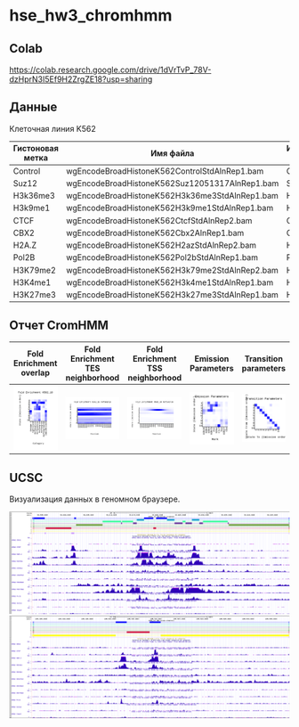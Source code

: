 # hse_hw3_chromhmm
## Colab
https://colab.research.google.com/drive/1dVrTvP_78V-dzHprN3I5Ef9H2ZrgZE18?usp=sharing

## Данные
Клеточная линия K562

Гистоновая метка | Имя файла | Используемый файл
--- | --- | ---
Control | wgEncodeBroadHistoneK562ControlStdAlnRep1.bam | Control.bam
Suz12 | wgEncodeBroadHistoneK562Suz12051317AlnRep1.bam | Suz.bam
H3k36me3 | wgEncodeBroadHistoneK562H3k36me3StdAlnRep1.bam | H3k36.bam
H3k9me1 | wgEncodeBroadHistoneK562H3k9me1StdAlnRep1.bam | H3k9.bam
CTCF | wgEncodeBroadHistoneK562CtcfStdAlnRep2.bam | Ctcf.bam
CBX2 | wgEncodeBroadHistoneK562Cbx2AlnRep1.bam | Cbx.bam
H2A.Z | wgEncodeBroadHistoneK562H2azStdAlnRep2.bam | H2az.bam
Pol2B | wgEncodeBroadHistoneK562Pol2bStdAlnRep1.bam | Pol.bam
H3K79me2 | wgEncodeBroadHistoneK562H3k79me2StdAlnRep2.bam | H3K79.bam
H3K4me1 | wgEncodeBroadHistoneK562H3k4me1StdAlnRep1.bam | H3K4.bam
H3K27me3 | wgEncodeBroadHistoneK562H3k27me3StdAlnRep1.bam | H3K27.bam


## Отчет CromHMM

Fold Enrichment overlap | Fold Enrichment TES neighborhood | Fold Enrichment TSS neighborhood | Emission Parameters | Transition parameters
--- | --- | --- | --- | ---
![](/output/K562_10_overlap.png) |  ![](/output/K562_10_RefSeqTES_neighborhood.png) | ![](/output/K562_10_RefSeqTSS_neighborhood.png) |  ![](/output/emissions_10.png) | ![](/output/transitions_10.png)


## UCSC 
Визуализация данных в геномном браузере.

![](/output/ucsc1.png)
![](/output/ucsc2.png)
